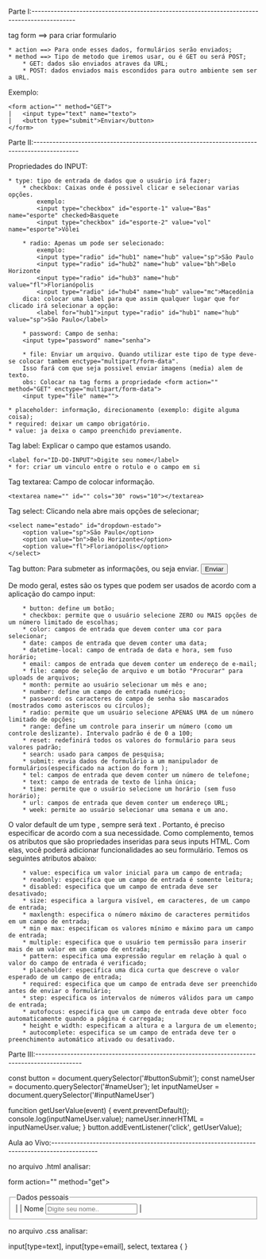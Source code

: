Parte I:--------------------------------------------------------------------------------------------

tag form ==> para criar formulario

<form action="" method=""></form>

	* action ==> Para onde esses dados, formulários serão enviados;
	* method ==> Tipo de metodo que iremos usar, ou é GET ou será POST;
		* GET: dados são enviados atraves da URL;
		* POST: dados enviados mais escondidos para outro ambiente sem ser a URL.

Exemplo:

	<form action="" method="GET">
	|	<input type="text" name="texto">
	|	<button type="submit">Enviar</button>
	</form>

Parte II:--------------------------------------------------------------------------------------------

Propriedades do INPUT:

	* type: tipo de entrada de dados que o usuário irá fazer;
		* checkbox: Caixas onde é possivel clicar e selecionar varias opções.
			exemplo:
			<input type="checkbox" id="esporte-1" value="Bas" name="esporte" checked>Basquete
			<input type="checkbox" id="esporte-2" value="vol" name="esporte">Vôlei
		
		* radio: Apenas um pode ser selecionado:
			exemplo:
			<input type="radio" id="hub1" name="hub" value="sp">São Paulo
			<input type="radio" id="hub2" name="hub" value="bh">Belo Horizonte
			<input type="radio" id="hub3" name="hub" value="fl">Florianópolis
			<input type="radio" id="hub4" name="hub" value="mc">Macedônia			
		dica: colocar uma label para que assim qualquer lugar que for clicado irá selecionar a opção:
			<label for="hub1">input type="radio" id="hub1" name="hub" value="sp">São Paulo</label>
		
		* password: Campo de senha:
		<input type="password" name="senha">
		
		* file: Enviar um arquivo. Quando utilizar este tipo de type deve-se colocar tambem enctype="multipart/form-data".
		Isso fará com que seja possivel enviar imagens (media) alem de texto.
		obs: Colocar na tag forms a propriedade <form action="" method="GET" enctype="multipart/form-data">
		<input type="file" name="">
			
	* placeholder: informação, direcionamento (exemplo: digite alguma coisa);
	* required: deixar um campo obrigatório.
	* value: ja deixa o campo preenchido previamente.
	
Tag label: Explicar o campo que estamos usando.

	<label for="ID-DO-INPUT">Digite seu nome</label>	
	* for: criar um vinculo entre o rotulo e o campo em si

Tag textarea: Campo de colocar informação.

	<textarea name="" id="" cols="30" rows="10"></textarea>

Tag select: Clicando nela abre mais opções de selecionar;

	<select name="estado" id="dropdown-estado">
		<option value="sp">São Paulo</option>
		<option value="bn">Belo Horizonte</option>
		<option value="fl">Florianópolis</option>
	</select>

Tag button: Para submeter as informações, ou seja enviar.
	<button type="submit">Enviar</button>
	

 De modo geral, estes são os types que podem ser usados de acordo com a aplicação do campo input:

    	* button: define um botão;
    	* checkbox: permite que o usuário selecione ZERO ou MAIS opções de um número limitado de escolhas;
    	* color: campos de entrada que devem conter uma cor para selecionar;
    	* date: campos de entrada que devem conter uma data;
    	* datetime-local: campo de entrada de data e hora, sem fuso horário;
    	* email: campos de entrada que devem conter um endereço de e-mail;
    	* file: campo de seleção de arquivo e um botão "Procurar" para uploads de arquivos;
    	* month: permite ao usuário selecionar um mês e ano;
    	* number: define um campo de entrada numérico;
    	* password: os caracteres do campo de senha são mascarados (mostrados como asteriscos ou círculos);
    	* radio: permite que um usuário selecione APENAS UMA de um número limitado de opções;
    	* range: define um controle para inserir um número (como um controle deslizante). Intervalo padrão é de 0 a 100;
    	* reset: redefinirá todos os valores do formulário para seus valores padrão;
    	* search: usado para campos de pesquisa;
    	* submit: envia dados de formulário a um manipulador de formulários(especificado na action do form );
    	* tel: campos de entrada que devem conter um número de telefone;
    	* text: campo de entrada de texto de linha única;
    	* time: permite que o usuário selecione um horário (sem fuso horário);
    	* url: campos de entrada que devem conter um endereço URL;
    	* week: permite ao usuário selecionar uma semana e um ano.

O valor default de um type , sempre será text . Portanto, é preciso especificar de acordo com a sua necessidade.
Como complemento, temos os atributos que são propriedades inseridas para seus inputs HTML. Com elas, você poderá adicionar funcionalidades ao seu formulário. Temos os seguintes atributos abaixo:

    	* value: especifica um valor inicial para um campo de entrada;
    	* readonly: especifica que um campo de entrada é somente leitura;
    	* disabled: especifica que um campo de entrada deve ser desativado;
    	* size: especifica a largura visível, em caracteres, de um campo de entrada;
    	* maxlength: especifica o número máximo de caracteres permitidos em um campo de entrada;
    	* min e max: especificam os valores mínimo e máximo para um campo de entrada;
    	* multiple: especifica que o usuário tem permissão para inserir mais de um valor em um campo de entrada;
    	* pattern: especifica uma expressão regular em relação à qual o valor do campo de entrada é verificado;
    	* placeholder: especifica uma dica curta que descreve o valor esperado de um campo de entrada;
    	* required: especifica que um campo de entrada deve ser preenchido antes de enviar o formulário;
    	* step: especifica os intervalos de números válidos para um campo de entrada;
    	* autofocus: especifica que um campo de entrada deve obter foco automaticamente quando a página é carregada;
    	* height e width: especificam a altura e a largura de um elemento;
    	* autocomplete: especifica se um campo de entrada deve ter o preenchimento automático ativado ou desativado.

Parte III:--------------------------------------------------------------------------------------------

const button = document.querySelector('#buttonSubmit');
const nameUser = documento.querySelector('#nameUser');
let inputNameUser = document.querySelector('#inputNameUser')

funcition getUserValue(event) {
	event.preventDefault();
	console.log(inputNameUser.value);
	nameUser.innerHTML = inputNameUser.value;
}
button.addEventListener('click', getUserValue);

Aula ao Vivo:--------------------------------------------------------------------------------------------

no arquivo .html analisar:

form action="" method="get">
	<fieldset>
	|	<legend>Dados pessoais</legend>
	|	<label for="full-name">Nome</label>
                <input type="text" id='full-name' name='full-name' placeholder="Digite seu nome.." />	|	
	</fieldset>

no arquivo .css analisar:

input[type=text], input[type=email], select, textarea {
}

